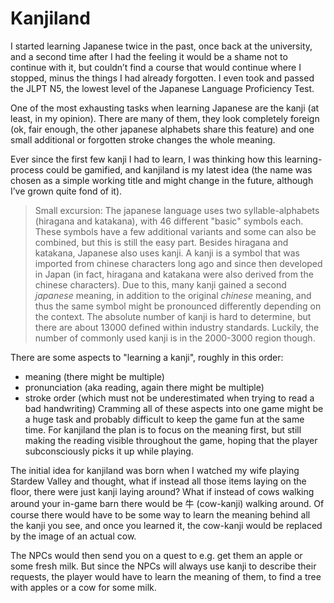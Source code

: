 # Kanjiland
I started learning Japanese twice in the past, once back at the university, and a second time after I had the feeling it would be a shame not to continue with it, but couldn’t find a course that would continue where I stopped, minus the things I had already forgotten. I even took and passed the JLPT N5, the lowest level of the Japanese Language Proficiency Test.

One of the most exhausting tasks when learning Japanese are the kanji (at least, in my opinion). There are many of them, they look completely foreign (ok, fair enough, the other japanese alphabets share this feature) and one small additional or forgotten stroke changes the whole meaning.

Ever since the first few kanji I had to learn, I was thinking how this learning-process could be gamified, and kanjiland is my latest idea (the name was chosen as a simple working title and might change in the future, although I’ve grown quite fond of it).

> Small excursion: The japanese language uses two syllable-alphabets (hiragana and katakana), with 46 different "basic" symbols each. These symbols have a few additional variants and some can also be combined, but this is still the easy part. 
> Besides hiragana and katakana, Japanese also uses kanji. A kanji is a symbol that was imported from chinese characters long ago and since then developed in Japan (in fact, hiragana and katakana were also derived from the chinese characters). Due to this, many kanji gained a second *japanese* meaning, in addition to the original *chinese* meaning, and thus the same symbol might be pronounced differently depending on the context.
> The absolute number of kanji is hard to determine, but there are about 13000 defined within industry standards.
> Luckily, the number of commonly used kanji is in the 2000-3000 region though.

There are some aspects to "learning a kanji", roughly in this order:
- meaning (there might be multiple)
- pronunciation (aka reading, again there might be multiple)
- stroke order (which must not be underestimated when trying to read a bad handwriting)
Cramming all of these aspects into one game might be a huge task and probably difficult to keep the game fun at the same time. For kanjiland the plan is to focus on the meaning first, but still making the reading visible throughout the game, hoping that the player subconsciously picks it up while playing.

The initial idea for kanjiland was born when I watched my wife playing Stardew Valley and thought, what if instead all those items laying on the floor, there were just kanji laying around? What if instead of cows walking around your in-game barn there would be 牛 (cow-kanji) walking around. Of course there would have to be some way to learn the meaning behind all the kanji you see, and once you learned it, the cow-kanji would be replaced by the image of an actual cow.

The NPCs would then send you on a quest to e.g. get them an apple or some fresh milk. But since the NPCs will always use kanji to describe their requests, the player would have to learn the meaning of them, to find a tree with apples or a cow for some milk.